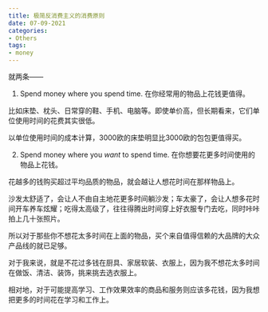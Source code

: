 ```yaml
---
title: 极简反消费主义的消费原则
date: 07-09-2021
categories: 
- Others
tags: 
- money
---
```


就两条——

1. Spend money where you spend time. 在你经常用的物品上花钱更值得。

比如床垫、枕头、日常穿的鞋、手机、电脑等。即使单价高，但长期看来，它们单位使用时间的花费其实很低。

以单位使用时间的成本计算，3000欧的床垫明显比3000欧的包包更值得买。



2. Spend money where you *want* to spend time. 在你想要花更多时间使用的物品上花钱。

花越多的钱购买超过平均品质的物品，就会越让人想花时间在那样物品上。

沙发太舒适了，会让人不由自主地花更多时间躺沙发；车太豪了，会让人想多花时间开车养车炫耀；吃得太高级了，往往得腾出时间穿上好衣服专门去吃，同时咔咔拍上几十张照片。

所以对于那些你不想花太多时间在上面的物品，买个来自值得信赖的大品牌的大众产品线的就已足够。

对于我来说，就是不花过多钱在厨具、家居软装、衣服上，因为我不想花太多时间在做饭、清洁、装饰，挑来挑去选衣服上。

相对地，对于可能提高学习、工作效果效率的商品和服务则应该多花钱，因为我想把更多的时间花在学习和工作上。

